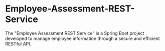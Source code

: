 # Employee-Assessment-REST-Service
The "Employee Assessment REST Service" is a Spring Boot project developed to manage employee information through a secure and efficient RESTful API.
